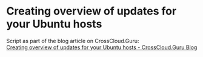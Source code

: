 # Creating overview of updates for your Ubuntu hosts

Script as part of the blog article on CrossCloud.Guru:  
[Creating overview of updates for your Ubuntu hosts - CrossCloud.Guru Blog](https://blog.crosscloud.guru/blog/tutorial/creating-overview-of-updates-for-your-ubuntu-hosts/)